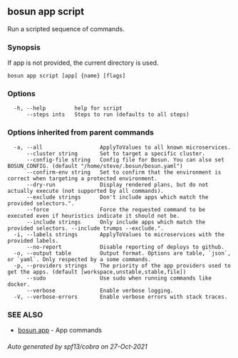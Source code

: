 ## bosun app script

Run a scripted sequence of commands.

### Synopsis

If app is not provided, the current directory is used.

```
bosun app script [app] {name} [flags]
```

### Options

```
  -h, --help         help for script
      --steps ints   Steps to run (defaults to all steps)
```

### Options inherited from parent commands

```
  -a, --all                  ApplyToValues to all known microservices.
      --cluster string       Set to target a specific cluster.
      --config-file string   Config file for Bosun. You can also set BOSUN_CONFIG. (default "/home/steve/.bosun/bosun.yaml")
      --confirm-env string   Set to confirm that the environment is correct when targeting a protected environment.
      --dry-run              Display rendered plans, but do not actually execute (not supported by all commands).
      --exclude strings      Don't include apps which match the provided selectors.".
      --force                Force the requested command to be executed even if heuristics indicate it should not be.
      --include strings      Only include apps which match the provided selectors. --include trumps --exclude.".
  -i, --labels strings       ApplyToValues to microservices with the provided labels.
      --no-report            Disable reporting of deploys to github.
  -o, --output table         Output format. Options are table, `json`, or `yaml`. Only respected by a some commands.
  -p, --providers strings    The priority of the app providers used to get the apps. (default [workspace,unstable,stable,file])
      --sudo                 Use sudo when running commands like docker.
      --verbose              Enable verbose logging.
  -V, --verbose-errors       Enable verbose errors with stack traces.
```

### SEE ALSO

* [bosun app](bosun_app.md)	 - App commands

###### Auto generated by spf13/cobra on 27-Oct-2021
